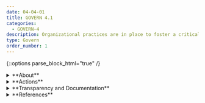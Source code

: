 ```yaml
---
date: 04-04-01
title: GOVERN 4.1
categories:
  - GOVERN-4
description: Organizational practices are in place to foster a critical thinking and safety-first mindset in the design, development, and deployment of AI systems to minimize negative impacts.
type: Govern
order_number: 1
---
```

{::options parse_block_html="true" /}


<details>
<summary markdown="span">**About**</summary>
<br>
A strong risk culture and accompanying practices can help organizations effectively triage the most critical risks. Organizations in some industries implement three (or more) "lines of defense," where separate teams are held accountable for different aspects of the system lifecycle, such as development, risk management, and auditing.  While a traditional three-lines approach may be impractical for smaller organizations, leadership can commit to cultivating a strong risk culture through other means. For example, “effective challenge,” is a culture-based practice that encourages critical thinking and questioning of important design and implementation decisions by experts with the authority and stature to make such changes.

Red-teaming is another risk management approach. This practice consists of adversarial testing of AI systems under stress conditions to seek out failure modes or vulnerabilities in the system. Red-teams are composed of external experts or personnel who are independent from internal AI actors.

</details>

<details>
<summary markdown="span">**Actions**</summary>
* Establish policies that require inclusion of oversight functions (legal, compliance, risk management) from the outset of the system design process.
* Establish policies that promote effective challenge of AI system design, implementation, and deployment decisions, via mechanisms such as the three lines of defense, model audits, or red-teaming – to ensure that workplace risks such as groupthink do not take hold.
* Establish policies that incentivize safety-first mindset and general critical thinking and review at an organizational and procedural level.
* Establish whistleblower protections for insiders who report on perceived serious problems with AI systems.

</details>

<details>
<summary markdown="span">**Transparency and Documentation**</summary>
<br>
**Organizations can document the following:**
- To what extent has the entity documented the AI system’s development, testing methodology, metrics, and performance outcomes?
- To what extent has the entity identified and mitigated potential bias—statistical, contextual, and historical—in the data?
- Will the dataset be updated? How often and by whom? How will updates/revisions be documented and communicated (e.g., mailing list, GitHub)? Is there an erratum?
- Did your organization’s board and/or senior management sponsor, support and participate in your organization’s AI governance?
- Does your organization have an existing governance structure that can be leveraged to oversee the organization’s use of AI?

**AI Transparency Resources:**
- Datasheets for Datasets, [URL](http://arxiv.org/abs/1803.09010).
- GAO-21-519SP: AI Accountability Framework for Federal Agencies & Other Entities, [URL](https://www.gao.gov/products/gao-21-519sp).
- WEF Model AI Governance Framework Assessment 2020, [URL](https://www.pdpc.gov.sg/-/media/Files/PDPC/PDF-Files/Resource-for-Organisation/AI/SGModelAIGovFramework2.pdf).

</details>

<details>
<summary markdown="span">**References**</summary>
<br>
Bd. Governors Fed. Rsrv. Sys., Supervisory Guidance on Model Risk Management, SR Letter 11-7 (Apr. 4, 2011)

Patrick Hall, Navdeep Gill, and Benjamin Cox, “Responsible Machine Learning,” O’Reilly Media, 2020. [URL](https://www.oreilly.com/library/view/responsible-machine-learning/9781492090878/)

Off. Superintendent Fin. Inst. Canada, Enterprise-Wide Model Risk Management for Deposit-Taking Institutions, E-23 (Sept. 2017).

GAO, “Artificial Intelligence: An Accountability Framework for Federal Agencies and Other Entities,” GAO@100 (GAO-21-519SP), June 2021. [URL](https://www.gao.gov/assets/gao-21-519sp.pdf)

Donald Sull, Stefano Turconi, and Charles Sull, “When It Comes to Culture, Does Your Company Walk the Talk?” MIT Sloan Mgmt. Rev., 2020. [URL](https://sloanreview.mit.edu/article/when-it-comes-to-culture-does-your-company-walk-the-talk)

Kathy Baxter, AI Ethics Maturity Model, Salesforce. [URL](https://www.salesforceairesearch.com/static/ethics/EthicalAIMaturityModel.pdf)

</details>

